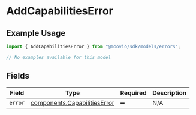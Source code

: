 # AddCapabilitiesError

## Example Usage

```typescript
import { AddCapabilitiesError } from "@moovio/sdk/models/errors";

// No examples available for this model
```

## Fields

| Field                                                                        | Type                                                                         | Required                                                                     | Description                                                                  |
| ---------------------------------------------------------------------------- | ---------------------------------------------------------------------------- | ---------------------------------------------------------------------------- | ---------------------------------------------------------------------------- |
| `error`                                                                      | [components.CapabilitiesError](../../models/components/capabilitieserror.md) | :heavy_minus_sign:                                                           | N/A                                                                          |
